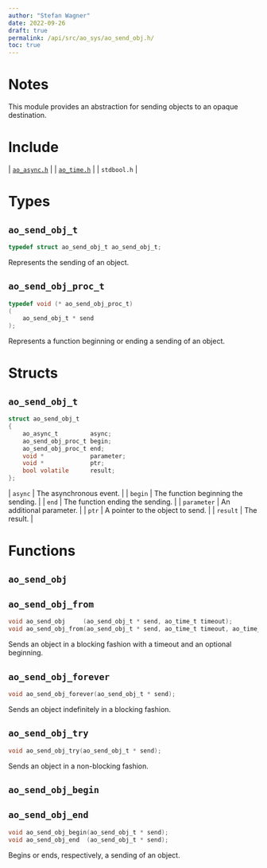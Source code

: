 ```yaml
---
author: "Stefan Wagner"
date: 2022-09-26
draft: true
permalink: /api/src/ao_sys/ao_send_obj.h/
toc: true
---
```


# Notes

This module provides an abstraction for sending objects to an opaque destination.

# Include

| [`ao_async.h`](ao_async.h.md) |
| [`ao_time.h`](ao_time.h.md) |
| `stdbool.h` |

# Types

## `ao_send_obj_t`

```c
typedef struct ao_send_obj_t ao_send_obj_t;
```

Represents the sending of an object.

## `ao_send_obj_proc_t`

```c
typedef void (* ao_send_obj_proc_t)
(
    ao_send_obj_t * send
);
```

Represents a function beginning or ending a sending of an object.

# Structs

## `ao_send_obj_t`

```c
struct ao_send_obj_t
{
    ao_async_t         async;
    ao_send_obj_proc_t begin;
    ao_send_obj_proc_t end;
    void *             parameter;
    void *             ptr;
    bool volatile      result;
};
```

| `async` | The asynchronous event. |
| `begin` | The function beginning the sending. |
| `end` | The function ending the sending. |
| `parameter` | An additional parameter. |
| `ptr` | A pointer to the object to send. |
| `result` | The result. |

# Functions

## `ao_send_obj`
## `ao_send_obj_from`

```c
void ao_send_obj     (ao_send_obj_t * send, ao_time_t timeout);
void ao_send_obj_from(ao_send_obj_t * send, ao_time_t timeout, ao_time_t beginning);
```

Sends an object in a blocking fashion with a timeout and an optional beginning.

## `ao_send_obj_forever`

```c
void ao_send_obj_forever(ao_send_obj_t * send);
```

Sends an object indefinitely in a blocking fashion.

## `ao_send_obj_try`

```c
void ao_send_obj_try(ao_send_obj_t * send);
```

Sends an object in a non-blocking fashion.

## `ao_send_obj_begin`
## `ao_send_obj_end`

```c
void ao_send_obj_begin(ao_send_obj_t * send);
void ao_send_obj_end  (ao_send_obj_t * send);
```

Begins or ends, respectively, a sending of an object.
